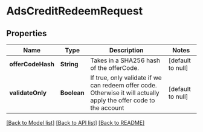 # AdsCreditRedeemRequest
## Properties

| Name | Type | Description | Notes |
|------------ | ------------- | ------------- | -------------|
| **offerCodeHash** | **String** | Takes in a SHA256 hash of the offerCode. | [default to null] |
| **validateOnly** | **Boolean** | If true, only validate if we can redeem offer code. Otherwise it will actually apply the offer code to the account | [default to null] |

[[Back to Model list]](../README.md#documentation-for-models) [[Back to API list]](../README.md#documentation-for-api-endpoints) [[Back to README]](../README.md)

